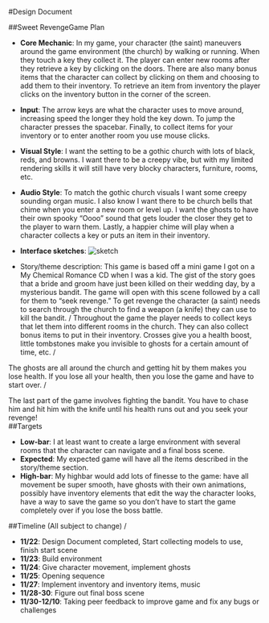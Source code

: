 #Design Document

##Sweet RevengeGame Plan 
* **Core Mechanic**: In my game, your character (the saint) maneuvers around the game environment (the church) by walking or running. When they touch a key they collect it. The player can enter new rooms after they retrieve a key by clicking on the doors. There are also many bonus items that the character can collect by clicking on them and choosing to add them to their inventory. To retrieve an item from inventory the player clicks on the inventory button in the corner of the screen.  
* **Input**: The arrow keys are what the character uses to move around, increasing speed the longer they hold the key down. To jump the character presses the spacebar. Finally, to collect items for your inventory or to enter another room you use mouse clicks.  
* **Visual Style**: I want the setting to be a gothic church with lots of black, reds, and browns. I want there to be a creepy vibe, but with my limited rendering skills it will still have very blocky characters, furniture, rooms, etc.  
* **Audio Style**: To match the gothic church visuals I want some creepy sounding organ music. I also know I want there to be church bells that chime when you enter a new room or level up. I want the ghosts to have their own spooky “Oooo” sound that gets louder the closer they get to the player to warn them. Lastly, a happier chime will play when a character collects a key or puts an item in their inventory. 
* **Interface sketches**:
![sketch](Image/sketch.jpeg)

* Story/theme description: This game is based off a mini game I got on a My Chemical Romance CD when I was a kid. The gist of the story goes that a bride and groom have just been killed on their wedding day, by a mysterious bandit. The game will open with this scene followed by a call for them to “seek revenge.” To get revenge the character (a saint) needs to search through the church to find a weapon (a knife) they can use to kill the bandit. /
Throughout the game the player needs to collect keys that let them into different rooms in the church. They can also collect bonus items to put in their inventory. Crosses give you a health boost, little tombstones make you invisible to ghosts for a certain amount of time, etc. /

The ghosts are all around the church and getting hit by them makes you lose health. If you lose all your health, then you lose the game and have to start over. /

The last part of the game involves fighting the bandit. You have to chase him and hit him with the knife until his health runs out and you seek your revenge!  
##Targets
* **Low-bar**: I at least want to create a large environment with several rooms that the character can navigate and a final boss scene.
* **Expected**: My expected game will have all the items described in the story/theme section. 
* **High-bar**: My highbar would add lots of finesse to the game: have all movement be super smooth, have ghosts with their own animations, possibly have inventory elements that edit the way the character looks, have a way to save the game so you don’t have to start the game completely over if you lose the boss battle.  

##Timeline 
(All subject to change) /
* **11/22**: Design Document completed, Start collecting models to use, finish start scene 
* **11/23**: Build environment 
* **11/24**: Give character movement, implement ghosts
* **11/25**: Opening sequence
* **11/27**: Implement inventory and inventory items, music  
* **11/28-30**: Figure out final boss scene
* **11/30-12/10**: Taking peer feedback to improve game and fix any bugs or challenges 


